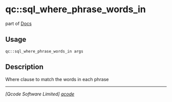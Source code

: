 qc::sql_where_phrase_words_in
=============================

part of [Docs](.)

Usage
-----
`qc::sql_where_phrase_words_in args`

Description
-----------
Where clause to match the words in each phrase

----------------------------------
*[Qcode Software Limited] [qcode]*

[qcode]: http://www.qcode.co.uk "Qcode Software"
